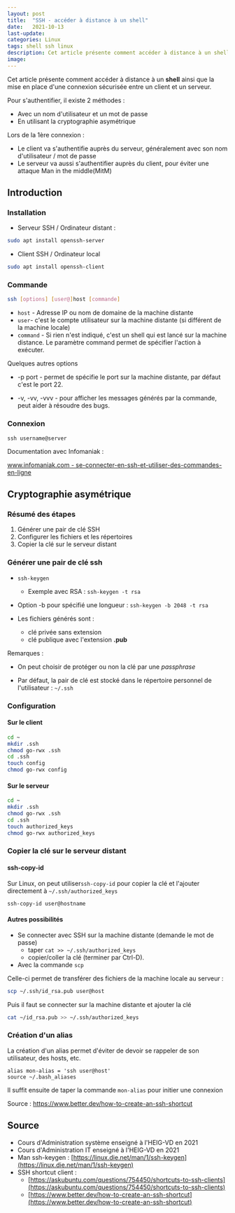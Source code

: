 ```yaml
---
layout: post
title:  "SSH - accéder à distance à un shell"
date:   2021-10-13
last-update: 
categories: Linux
tags: shell ssh linux
description: Cet article présente comment accéder à distance à un shell ainsi que la mise en place d'une connexion sécurisée entre un client et un serveur. 
image: 
---
```




Cet article présente comment accéder à distance à un **shell** ainsi que la mise en place d'une connexion sécurisée entre un client et un serveur. 

Pour s'authentifier, il existe 2 méthodes :

- Avec un nom d'utilisateur et un mot de passe
- En utilisant la cryptographie asymétrique

Lors de la 1ère connexion :

- Le client va s'authentifie auprès du serveur, généralement avec son nom d'utilisateur / mot de passe
- Le serveur va aussi s'authentifier auprès du client, pour éviter une attaque Man in the middle(MitM)

## Introduction

### Installation

- Serveur SSH / Ordinateur distant : 

```bash
sudo apt install openssh-server
```

- Client SSH / Ordinateur local


```bash
sudo apt install openssh-client
```



### Commande

```bash
ssh [options] [user@]host [commande]
```

- `host` - Adresse IP ou nom de domaine de la machine distante
- `user`- c'est le compte utilisateur sur la machine distante (si différent de la machine locale)
- `command` - Si rien n'est indiqué, c'est un shell qui est lancé sur la machine distance. Le paramètre command permet de spécifier l'action à exécuter. 

Quelques autres options

- -p port - permet de spécifie le port sur la machine distante, par défaut c'est le port 22. 

- -v, -vv, -vvv - pour afficher les messages générés par la commande, peut aider à résoudre des bugs.

  

### Connexion 

```
ssh username@server
```

Documentation avec Infomaniak : 

[www.infomaniak.com - se-connecter-en-ssh-et-utiliser-des-commandes-en-ligne](https://www.infomaniak.com/fr/support/faq/1941/se-connecter-en-ssh-et-utiliser-des-commandes-en-ligne)



## Cryptographie asymétrique

### Résumé des étapes

1. Générer une pair de clé SSH
2. Configurer les fichiers et les répertoires
3. Copier la clé sur le serveur distant

### Générer une pair de clé ssh

- `ssh-keygen`
  - Exemple avec RSA : `ssh-keygen -t rsa`

- Option -b pour spécifié une longueur : `ssh-keygen -b 2048 -t rsa`
- Les fichiers générés sont :
  - clé privée sans extension
  - clé publique avec l'extension **.pub**

Remarques :

- On peut choisir de protéger ou non la clé par une *passphrase*

- Par défaut, la pair de clé est stocké dans le répertoire personnel de l'utilisateur : `~/.ssh`

  

### Configuration

#### Sur le client

```bash
cd ~
mkdir .ssh
chmod go-rwx .ssh
cd .ssh
touch config
chmod go-rwx config
```

#### Sur le serveur

```bash
cd ~
mkdir .ssh
chmod go-rwx .ssh
cd .ssh
touch authorized_keys
chmod go-rwx authorized_keys
```



### Copier la clé sur le serveur distant 

#### ssh-copy-id

Sur Linux, on peut utiliser`ssh-copy-id` pour copier la clé et l'ajouter directement à
`~/.ssh/authorized_keys` 

```bash
ssh-copy-id user@hostname
```

#### Autres possibilités

- Se connecter avec SSH sur la machine distante (demande le mot de passe)
  -  taper `cat >> ~/.ssh/authorized_keys`
  - copier/coller la clé (terminer par Ctrl-D).
- Avec la commande `scp`

Celle-ci permet de transférer des fichiers de la machine locale au serveur :

```bash
scp ~/.ssh/id_rsa.pub user@host
```

Puis il faut se connecter sur la machine distante et ajouter la clé

```bash
cat ~/id_rsa.pub >> ~/.ssh/authorized_keys
```

### Création d'un alias

La création d'un alias permet d'éviter de devoir se rappeler de son utilisateur, des hosts, etc.

```
alias mon-alias = 'ssh user@host'
source ~/.bash_aliases
```

Il suffit ensuite de taper la commande `mon-alias` pour initier une connexion

Source : https://www.better.dev/how-to-create-an-ssh-shortcut

## Source 

- Cours d'Administration système enseigné à l'HEIG-VD en 2021
- Cours d'Administration IT enseigné à l'HEIG-VD en 2021
- Man ssh-keygen : [https://linux.die.net/man/1/ssh-keygen](https://linux.die.net/man/1/ssh-keygen)
- SSH shortcut client : 
  - [https://askubuntu.com/questions/754450/shortcuts-to-ssh-clients](https://askubuntu.com/questions/754450/shortcuts-to-ssh-clients)
  - [https://www.better.dev/how-to-create-an-ssh-shortcut](https://www.better.dev/how-to-create-an-ssh-shortcut)